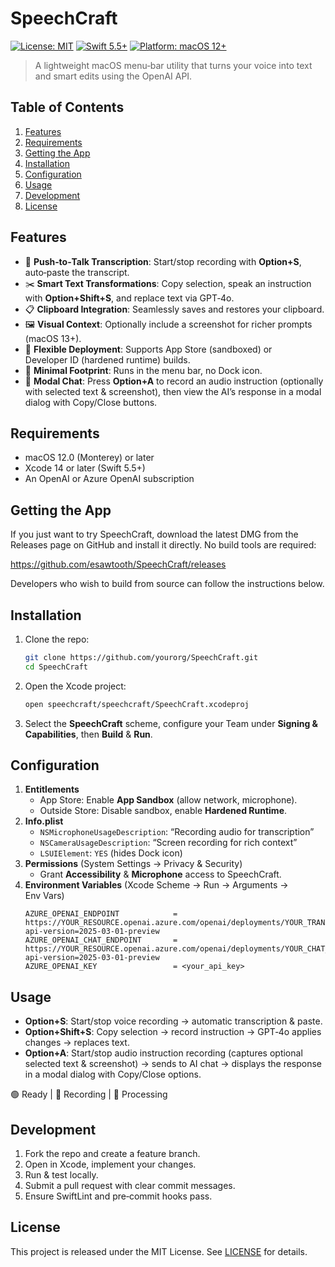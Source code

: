 # SpeechCraft

[![License: MIT](https://img.shields.io/badge/License-MIT-blue.svg)](LICENSE) [![Swift 5.5+](https://img.shields.io/badge/Swift-5.5%2B-orange.svg)](https://swift.org) [![Platform: macOS 12+](https://img.shields.io/badge/macOS-12%2B-lightgrey.svg)](https://www.apple.com/macos)

> A lightweight macOS menu‑bar utility that turns your voice into text and smart edits using the OpenAI API.

## Table of Contents
1. [Features](#features)
2. [Requirements](#requirements)
3. [Getting the App](#getting-the-app)
4. [Installation](#installation)
5. [Configuration](#configuration)
6. [Usage](#usage)
7. [Development](#development)
8. [License](#license)

## Features
- 🎤 **Push‑to‑Talk Transcription**: Start/stop recording with **Option+S**, auto‑paste the transcript.
- ✂️ **Smart Text Transformations**: Copy selection, speak an instruction with **Option+Shift+S**, and replace text via GPT‑4o.
- 📋 **Clipboard Integration**: Seamlessly saves and restores your clipboard.
- 🖼️ **Visual Context**: Optionally include a screenshot for richer prompts (macOS 13+).
- 🔐 **Flexible Deployment**: Supports App Store (sandboxed) or Developer ID (hardened runtime) builds.
- 🚀 **Minimal Footprint**: Runs in the menu bar, no Dock icon.
- 💬 **Modal Chat**: Press **Option+A** to record an audio instruction (optionally with selected text & screenshot), then view the AI’s response in a modal dialog with Copy/Close buttons.

## Requirements
- macOS 12.0 (Monterey) or later
- Xcode 14 or later (Swift 5.5+)
- An OpenAI or Azure OpenAI subscription

## Getting the App

If you just want to try SpeechCraft, download the latest DMG from the Releases page on GitHub and install it directly. No build tools are required:

https://github.com/esawtooth/SpeechCraft/releases

Developers who wish to build from source can follow the instructions below.

## Installation
1. Clone the repo:
   ```bash
   git clone https://github.com/yourorg/SpeechCraft.git
   cd SpeechCraft
   ```
2. Open the Xcode project:
   ```bash
   open speechcraft/speechcraft/SpeechCraft.xcodeproj
   ```
3. Select the **SpeechCraft** scheme, configure your Team under **Signing & Capabilities**, then **Build** & **Run**.

## Configuration
1. **Entitlements**
   - App Store: Enable **App Sandbox** (allow network, microphone).
   - Outside Store: Disable sandbox, enable **Hardened Runtime**.
2. **Info.plist**
   - `NSMicrophoneUsageDescription`: “Recording audio for transcription”
   - `NSCameraUsageDescription`: “Screen recording for rich context”
   - `LSUIElement`: `YES` (hides Dock icon)
3. **Permissions** (System Settings → Privacy & Security)
   - Grant **Accessibility** & **Microphone** access to SpeechCraft.
4. **Environment Variables** (Xcode Scheme → Run → Arguments → Env Vars)
   ```text
   AZURE_OPENAI_ENDPOINT            = https://YOUR_RESOURCE.openai.azure.com/openai/deployments/YOUR_TRANSCRIBE_DEPLOYMENT/audio/transcriptions?api-version=2025-03-01-preview
   AZURE_OPENAI_CHAT_ENDPOINT       = https://YOUR_RESOURCE.openai.azure.com/openai/deployments/YOUR_CHAT_DEPLOYMENT/chat/completions?api-version=2025-03-01-preview
   AZURE_OPENAI_KEY                 = <your_api_key>
   ```

## Usage
- **Option+S**: Start/stop voice recording → automatic transcription & paste.
- **Option+Shift+S**: Copy selection → record instruction → GPT‑4o applies changes → replaces text.
- **Option+A**: Start/stop audio instruction recording (captures optional selected text & screenshot) → sends to AI chat → displays the response in a modal dialog with Copy/Close options.

🟢 Ready | 🔴 Recording | 🔵 Processing

## Development
1. Fork the repo and create a feature branch.
2. Open in Xcode, implement your changes.
3. Run & test locally.
4. Submit a pull request with clear commit messages.
5. Ensure SwiftLint and pre‑commit hooks pass.

## License
This project is released under the MIT License. See [LICENSE](LICENSE) for details.

